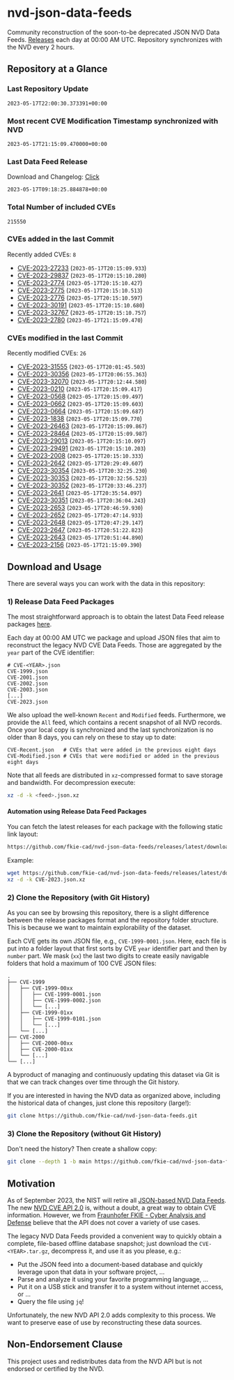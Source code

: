# nvd-json-data-feeds

Community reconstruction of the soon-to-be deprecated JSON NVD Data Feeds. 
[Releases](https://github.com/fkie-cad/nvd-json-data-feeds/releases/latest) each day at 00:00 AM UTC.
Repository synchronizes with the NVD every 2 hours.

## Repository at a Glance

### Last Repository Update

```plain
2023-05-17T22:00:30.373391+00:00
```

### Most recent CVE Modification Timestamp synchronized with NVD

```plain
2023-05-17T21:15:09.470000+00:00
```

### Last Data Feed Release

Download and Changelog: [Click](https://github.com/fkie-cad/nvd-json-data-feeds/releases/latest)

```plain
2023-05-17T09:18:25.884878+00:00
```

### Total Number of included CVEs

```plain
215550
```

### CVEs added in the last Commit

Recently added CVEs: `8`

* [CVE-2023-27233](CVE-2023/CVE-2023-272xx/CVE-2023-27233.json) (`2023-05-17T20:15:09.933`)
* [CVE-2023-29837](CVE-2023/CVE-2023-298xx/CVE-2023-29837.json) (`2023-05-17T20:15:10.280`)
* [CVE-2023-2774](CVE-2023/CVE-2023-27xx/CVE-2023-2774.json) (`2023-05-17T20:15:10.427`)
* [CVE-2023-2775](CVE-2023/CVE-2023-27xx/CVE-2023-2775.json) (`2023-05-17T20:15:10.513`)
* [CVE-2023-2776](CVE-2023/CVE-2023-27xx/CVE-2023-2776.json) (`2023-05-17T20:15:10.597`)
* [CVE-2023-30191](CVE-2023/CVE-2023-301xx/CVE-2023-30191.json) (`2023-05-17T20:15:10.680`)
* [CVE-2023-32767](CVE-2023/CVE-2023-327xx/CVE-2023-32767.json) (`2023-05-17T20:15:10.757`)
* [CVE-2023-2780](CVE-2023/CVE-2023-27xx/CVE-2023-2780.json) (`2023-05-17T21:15:09.470`)


### CVEs modified in the last Commit

Recently modified CVEs: `26`

* [CVE-2023-31555](CVE-2023/CVE-2023-315xx/CVE-2023-31555.json) (`2023-05-17T20:01:45.503`)
* [CVE-2023-30356](CVE-2023/CVE-2023-303xx/CVE-2023-30356.json) (`2023-05-17T20:06:55.363`)
* [CVE-2023-32070](CVE-2023/CVE-2023-320xx/CVE-2023-32070.json) (`2023-05-17T20:12:44.580`)
* [CVE-2023-0210](CVE-2023/CVE-2023-02xx/CVE-2023-0210.json) (`2023-05-17T20:15:09.417`)
* [CVE-2023-0568](CVE-2023/CVE-2023-05xx/CVE-2023-0568.json) (`2023-05-17T20:15:09.497`)
* [CVE-2023-0662](CVE-2023/CVE-2023-06xx/CVE-2023-0662.json) (`2023-05-17T20:15:09.603`)
* [CVE-2023-0664](CVE-2023/CVE-2023-06xx/CVE-2023-0664.json) (`2023-05-17T20:15:09.687`)
* [CVE-2023-1838](CVE-2023/CVE-2023-18xx/CVE-2023-1838.json) (`2023-05-17T20:15:09.770`)
* [CVE-2023-26463](CVE-2023/CVE-2023-264xx/CVE-2023-26463.json) (`2023-05-17T20:15:09.867`)
* [CVE-2023-28464](CVE-2023/CVE-2023-284xx/CVE-2023-28464.json) (`2023-05-17T20:15:09.987`)
* [CVE-2023-29013](CVE-2023/CVE-2023-290xx/CVE-2023-29013.json) (`2023-05-17T20:15:10.097`)
* [CVE-2023-29491](CVE-2023/CVE-2023-294xx/CVE-2023-29491.json) (`2023-05-17T20:15:10.203`)
* [CVE-2023-2008](CVE-2023/CVE-2023-20xx/CVE-2023-2008.json) (`2023-05-17T20:15:10.333`)
* [CVE-2023-2642](CVE-2023/CVE-2023-26xx/CVE-2023-2642.json) (`2023-05-17T20:29:49.607`)
* [CVE-2023-30354](CVE-2023/CVE-2023-303xx/CVE-2023-30354.json) (`2023-05-17T20:32:25.230`)
* [CVE-2023-30353](CVE-2023/CVE-2023-303xx/CVE-2023-30353.json) (`2023-05-17T20:32:56.523`)
* [CVE-2023-30352](CVE-2023/CVE-2023-303xx/CVE-2023-30352.json) (`2023-05-17T20:33:46.237`)
* [CVE-2023-2641](CVE-2023/CVE-2023-26xx/CVE-2023-2641.json) (`2023-05-17T20:35:54.097`)
* [CVE-2023-30351](CVE-2023/CVE-2023-303xx/CVE-2023-30351.json) (`2023-05-17T20:36:04.243`)
* [CVE-2023-2653](CVE-2023/CVE-2023-26xx/CVE-2023-2653.json) (`2023-05-17T20:46:59.930`)
* [CVE-2023-2652](CVE-2023/CVE-2023-26xx/CVE-2023-2652.json) (`2023-05-17T20:47:14.933`)
* [CVE-2023-2648](CVE-2023/CVE-2023-26xx/CVE-2023-2648.json) (`2023-05-17T20:47:29.147`)
* [CVE-2023-2647](CVE-2023/CVE-2023-26xx/CVE-2023-2647.json) (`2023-05-17T20:51:22.823`)
* [CVE-2023-2643](CVE-2023/CVE-2023-26xx/CVE-2023-2643.json) (`2023-05-17T20:51:44.890`)
* [CVE-2023-2156](CVE-2023/CVE-2023-21xx/CVE-2023-2156.json) (`2023-05-17T21:15:09.390`)


## Download and Usage

There are several ways you can work with the data in this repository:

### 1) Release Data Feed Packages

The most straightforward approach is to obtain the latest Data Feed release packages [here](releases/latest).

Each day at 00:00 AM UTC we package and upload JSON files that aim to reconstruct the legacy NVD CVE Data Feeds.
Those are aggregated by the `year` part of the CVE identifier:

```
# CVE-<YEAR>.json
CVE-1999.json
CVE-2001.json
CVE-2002.json
CVE-2003.json
[...]
CVE-2023.json
```

We also upload the well-known `Recent` and `Modified` feeds.
Furthermore, we provide the `All` feed, which contains a recent snapshot of all NVD records.
Once your local copy is synchronized and the last synchronization is no older than 8 days, you can rely on these to stay up to date:

```plain
CVE-Recent.json   # CVEs that were added in the previous eight days
CVE-Modified.json # CVEs that were modified or added in the previous eight days
```

Note that all feeds are distributed in `xz`-compressed format to save storage and bandwidth.
For decompression execute:

```sh
xz -d -k <feed>.json.xz
```


#### Automation using Release Data Feed Packages

You can fetch the latest releases for each package with the following static link layout:

```sh
https://github.com/fkie-cad/nvd-json-data-feeds/releases/latest/download/CVE-<YEAR>.json.xz
```

Example:

```sh
wget https://github.com/fkie-cad/nvd-json-data-feeds/releases/latest/download/CVE-2023.json.xz
xz -d -k CVE-2023.json.xz
```

### 2) Clone the Repository (with Git History)

As you can see by browsing this repository, there is a slight difference between the release packages format and the repository folder structure.
This is because we want to maintain explorability of the dataset.

Each CVE gets its own JSON file, e.g., `CVE-1999-0001.json`.
Here, each file is put into a folder layout that first sorts by CVE `year` identifier part and then by `number` part.
We mask (`xx`) the last two digits to create easily navigable folders that hold a maximum of 100 CVE JSON files:

```plain
.
├── CVE-1999
│   ├── CVE-1999-00xx
│   │   ├── CVE-1999-0001.json
│   │   ├── CVE-1999-0002.json
│   │   └── [...]
│   ├── CVE-1999-01xx
│   │   ├── CVE-1999-0101.json
│   │   └── [...]
│   └── [...]
├── CVE-2000
│   ├── CVE-2000-00xx
│   ├── CVE-2000-01xx
│   └── [...]
└── [...]
```

A byproduct of managing and continuously updating this dataset via Git is that we can track changes over time through the Git history.

If you are interested in having the NVD data as organized above, including the historical data of changes, just clone this repository (large!):

```sh
git clone https://github.com/fkie-cad/nvd-json-data-feeds.git
```

### 3) Clone the Repository (without Git History)

Don't need the history? Then create a shallow copy:

```sh
git clone --depth 1 -b main https://github.com/fkie-cad/nvd-json-data-feeds.git
```

## Motivation

As of September 2023, the NIST will retire all [JSON-based NVD Data Feeds](https://nvd.nist.gov/vuln/data-feeds#divRetirementBanner-1).
The new [NVD CVE API 2.0](https://nvd.nist.gov/developers/vulnerabilities) is, without a doubt, a great way to obtain CVE information.
However, we from [Fraunhofer FKIE - Cyber Analysis and Defense](https://www.fkie.fraunhofer.de/en/departments/cad.html) believe that the API does not cover a variety of use cases.

The legacy NVD Data Feeds provided a convenient way to quickly obtain a complete, file-based offline database snapshot; just download the `CVE-<YEAR>.tar.gz`, decompress it, and use it as you please, e.g.:

* Put the JSON feed into a document-based database and quickly leverage upon that data in your software project, ...
* Parse and analyze it using your favorite programming language, ...
* Put it on a USB stick and transfer it to a system without internet access, or ...
* Query the file using `jq`!

Unfortunately, the new NVD API 2.0 adds complexity to this process.
We want to preserve ease of use by reconstructing these data sources.

## Non-Endorsement Clause

This project uses and redistributes data from the NVD API but is not endorsed or certified by the NVD.